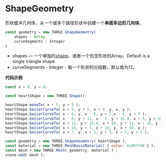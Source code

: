 # ShapeGeometry

形状缓冲几何体，从一个或多个路径形状中创建一个**单面多边形几何体**。

```js
const geometry = new THREE.ShapeGeometry(
    shapes : Array, 
    curveSegments : Integer
)
```

- shapes — 一个单独的[shape](https://threejs.org/docs/index.html#api/zh/extras/core/Shape)，或者一个包含形状的Array。Default is a single triangle shape.
- curveSegments - Integer - 每一个形状的分段数，默认值为12。

<MyIframe src="https://xarzhi.github.io/geometry/index.html#ShapeGeometry"></MyIframe>

**代码示例**

```js
const x = 0, y = 0;

const heartShape = new THREE.Shape();

heartShape.moveTo( x + 5, y + 5 );
heartShape.bezierCurveTo( x + 5, y + 5, x + 4, y, x, y );
heartShape.bezierCurveTo( x - 6, y, x - 6, y + 7,x - 6, y + 7 );
heartShape.bezierCurveTo( x - 6, y + 11, x - 3, y + 15.4, x + 5, y + 19 );
heartShape.bezierCurveTo( x + 12, y + 15.4, x + 16, y + 11, x + 16, y + 7 );
heartShape.bezierCurveTo( x + 16, y + 7, x + 16, y, x + 10, y );
heartShape.bezierCurveTo( x + 7, y, x + 5, y + 5, x + 5, y + 5 );

const geometry = new THREE.ShapeGeometry( heartShape );
const material = new THREE.MeshBasicMaterial( { color: 0x00ff00 } );
const mesh = new THREE.Mesh( geometry, material ) ;
scene.add( mesh );
```





